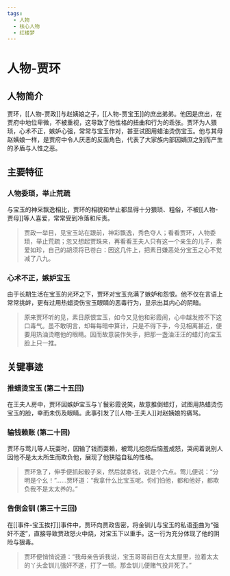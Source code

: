 ```yaml
---
tags:
  - 人物
  - 核心人物
  - 红楼梦
---
```


# 人物-贾环

## 人物简介

贾环，[[人物-贾政]]与赵姨娘之子，[[人物-贾宝玉]]的庶出弟弟。他因是庶出，在贾府中地位卑微，不被重视，这导致了他性格的扭曲和行为的乖张。贾环为人猥琐，心术不正，嫉妒心强，常常与宝玉作对，甚至试图用蜡油烫伤宝玉。他与其母赵姨娘一样，是贾府中令人厌恶的反面角色，代表了大家族内部因嫡庶之别而产生的矛盾与人性之恶。

## 主要特征

### 人物委琐，举止荒疏
与宝玉的神采飘逸相比，贾环的相貌和举止都显得十分猥琐、粗俗，不被[[人物-贾母]]等人喜爱，常常受到冷落和斥责。
> 贾政一举目，见宝玉站在跟前，神彩飘逸，秀色夺人；看看贾环，人物委琐，举止荒疏；忽又想起贾珠来，再看看王夫人只有这一个亲生的儿子，素爱如珍，自己的胡须将已苍白：因这几件上，把素日嫌恶处分宝玉之心不觉减了八九。

### 心术不正，嫉妒宝玉
由于长期生活在宝玉的光环之下，贾环对宝玉充满了嫉妒和怨恨。他不仅在言语上常常挑衅，更有过用热蜡烫伤宝玉眼睛的恶毒行为，显示出其内心的阴暗。
> 原来贾环听的见，素日原恨宝玉，如今又见他和彩霞闹，心中越发按不下这口毒气。虽不敢明言，却每每暗中算计，只是不得下手，今见相离甚近，便要用热油烫瞎他的眼睛。因而故意装作失手，把那一盏油汪汪的蜡灯向宝玉脸上只一推。

## 关键事迹

### 推蜡烫宝玉 (第二十五回)
在王夫人房中，贾环因嫉妒宝玉与丫鬟彩霞说笑，故意推倒蜡灯，试图用热蜡烫伤宝玉的脸，幸而未伤及眼睛。此事引发了[[人物-王夫人]]对赵姨娘的痛骂。

### 输钱赖账 (第二十回)
贾环与莺儿等人玩耍时，因输了钱而耍赖，被莺儿抱怨后恼羞成怒，哭闹着说别人因他不是太太所生而欺负他，展现了他狭隘自私的性格。
> 贾环急了，伸手便抓起骰子来，然后就拿钱，说是个六点。莺儿便说：“分明是个幺！”……贾环道：“我拿什么比宝玉呢。你们怕他，都和他好，都欺负我不是太太养的。”

### 告倒金钏 (第三十三回)
在[[事件-宝玉挨打]]事件中，贾环向贾政告密，将金钏儿与宝玉的私语歪曲为“强奸不遂”，直接导致贾政怒火中烧，对宝玉下以重手。这一行为充分体现了他的阴险与狠毒。
> 贾环便悄悄说道：“我母亲告诉我说，宝玉哥哥前日在太太屋里，拉着太太的丫头金钏儿强奸不遂，打了一顿。那金钏儿便赌气投井死了。”
